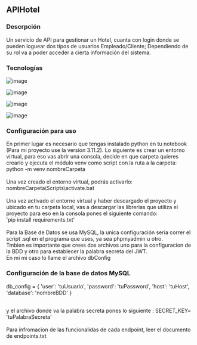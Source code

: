 ## APIHotel

### Descrpción
Un servicio de API para gestionar un Hotel, cuanta con login donde se pueden loguear dos tipos de usuarios Empleado/Cliente;
Dependiendo de su rol va a poder acceder a cierta información del sistema.

### Tecnologías
![image](https://github.com/daniiorozco/APIHotel/assets/101194558/0154d845-5c1a-47c6-852f-b2bccef04a13)

![image](https://github.com/daniiorozco/APIHotel/assets/101194558/35e2ba11-3fd3-4c41-8949-53a3a4744872)

![image](https://github.com/daniiorozco/APIHotel/assets/101194558/f9b93d28-9ff5-4f6a-98ab-1620a78050ad)

![image](https://github.com/daniiorozco/APIHotel/assets/101194558/aac66a30-5373-4be5-a3d7-38bb048898ab)

### Configuración para uso
En primer lugar es necesario que tengas instalado python en tu notebook (Para mi proyecto use la version 3.11.2).
Lo siguiente es crear un entorno virtual, para eso vas abrir una consola, decide en que carpeta quieres crearlo y ejecuta el módulo venv como script con la ruta a la carpeta:
python -m venv nombreCarpeta
<br/>
<br/>
Una vez creado el entorno virtual, podrás activarlo:
<br/>
nombreCarpeta\Scripts\activate.bat
<br/>
<br/>
Una vez activado el entorno virtual y haber descargado el proyecto y ubicado en tu carpeta local, vas a descargar las librerias que utiliza el proyecto para eso en la consola
pones el siguiente comando:
<br/>
'pip install requirements.txt'
<br/>
<br/>
Para la Base de Datos se usa MySQL, la unica configuración seria correr el script .sql en el programa que uses, ya sea phpmyadmin u otro.
<br/>
Tmbien es importante que crees dos archivos uno para la configuracion de la BDD y otro para establecer la palabra secreta del JWT.
<br/>
En mi mi caso lo llame el archivo dbConfig
### Configuración de la base de datos MySQL
db_config = {
    'user': 'tuUsuario',
    'password': 'tuPassword',
    'host': 'tuHost',
    'database': 'nombreBDD'
}

<br/>
y el archivo donde va la palabra secreta pones lo siguiente : SECRET_KEY= 'tuPalabraSecreta'

<br/>
<br/>
Para infromacion de las funcionalidas de cada endpoint, leer el documento de endpoints.txt


